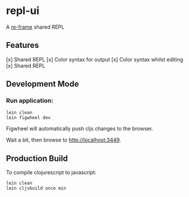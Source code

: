 # repl-ui

A [re-frame](https://github.com/Day8/re-frame) shared REPL

## Features

[x] Shared REPL
[x] Color syntax for output
[x] Color syntax whilst editing
[x] Shared REPL

 

## Development Mode

### Run application:

```
lein clean
lein figwheel dev
```

Figwheel will automatically push cljs changes to the browser.

Wait a bit, then browse to [http://localhost:3449](http://localhost:3449).

## Production Build


To compile clojurescript to javascript:

```
lein clean
lein cljsbuild once min
```
